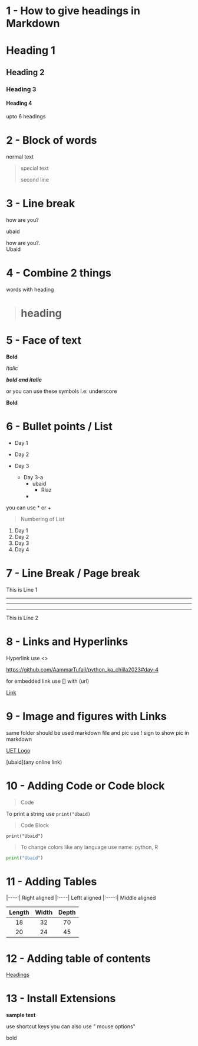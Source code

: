 # 1 - How to give headings in Markdown
# Heading 1
## Heading 2
### Heading 3
#### Heading 4   
upto 6 headings

# 2 -  Block of words

normal text

>special text
>
>second line

# 3 - Line break

how are you?

ubaid

how are you?. \
Ubaid 

# 4 - Combine 2 things
words with heading
> # heading #
 
# 5 - Face of text

**Bold**

*Italic*

***bold and italic***

or you can use these symbols i.e: underscore

__Bold__

# 6 - Bullet points / List

- Day 1
  
- Day 2
- Day 3
    - Day 3-a
      - ubaid
        - Riaz
      - 
you can use * or +


> Numbering of List

1. Day 1
2. Day 2
3. Day 3
4. Day 4
 
# 7 - Line Break / Page break

This is Line 1

---
___
***
This is Line 2

# 8 - Links and Hyperlinks

Hyperlink use <>

<https://github.com/AammarTufail/python_ka_chilla2023#day-4>

for embedded link use [] with (url)

[Link](https://github.com/AammarTufail/python_ka_chilla2023#day-4)

# 9 - Image and figures with Links

same folder should be used markdown file and pic
use ! sign to show pic in markdown

[UET Logo](uet.jpg)

[ubaid](any online link)

# 10 - Adding Code or Code block

>Code

To print a string use `print("Ubaid)`

>Code Block
```
print("Ubaid")
```
>To change colors like any language use name: python, R 
```python
print("Ubaid")
```

# 11 - Adding Tables

|----:| Right aligned
|:----| Leftt aligned
|:----:| Middle aligned

| Length | Width | Depth |
| :------: | :-----: | :-----: |
|18|32| 70|
|20|24|45|

# 12 - Adding table of contents
[Headings](#1---how-to-give-headings-in-markdown)

# 13 - Install Extensions

**sample text**

use shortcut keys
you can also use " mouse options"

bold


